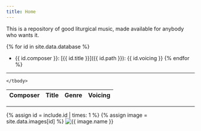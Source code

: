 ```yaml
---
title: Home
---
```

This is a repository of good liturgical music, made available for anybody who wants it.

{% for id in site.data.database %}
- {{ id.composer }}: [{{ id.title }}]({{ id.path }}): {{ id.voicing }}
{% endfor %}

---

<table>
	<thead>
		<tr>
			<th scope="col">Composer</th>
			<th scope="col">Title</th>
			<th scope="col">Genre</th>
			<th scope="col">Voicing</th>
		</tr>
	</thead>
	<tbody>

	</tbody>
</table>

---

<!-- Then you can access the book entry at the id with site.data.assets[17]. You can create includes with parameters for every type you want to embed. For example:

 <!-- _includes/image.html (id, class)-->
{% assign id = include.id | times: 1 %}
{% assign image = site.data.images[id] %}
<img
  class="{{ include.class }}"
  alt="{{ image.name }}"
  src="{{ image.url }}"
/>